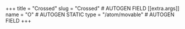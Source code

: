 +++
title = "Crossed"
slug = "Crossed" # AUTOGEN FIELD
[[extra.args]]
name = "O" # AUTOGEN STATIC
type = "/atom/movable" # AUTOGEN FIELD
+++